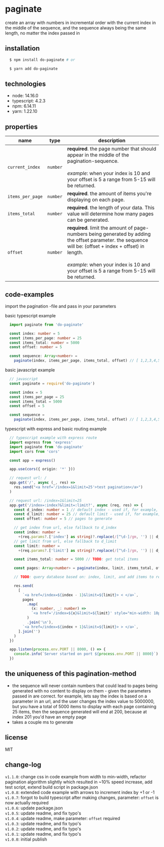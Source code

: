 # paginate
create an array with numbers in incremental order with the current index in the middle of the sequence, and the sequence always being the same length, no matter the index passed in

## installation
```bash
  $ npm install do-paginate # or

  $ yarn add do-paginate
```


## technologies
* node: 14.16.0
* typescript: 4.2.3
* npm: 6.14.11
* yarn: 1.22.10


## properties
| name | type | description |
|---|---|---|
| `current_index` | `number` | **required**. the page number that should appear in the middle of the pagination-sequence.<br><br>*example*: when your index is 10 and your offset is 5 a range from 5-15 will be returned. |
| `items_per_page` | `number` | **required**. the amount of items you're displaying on each page. |
| `items_total` | `number` | **required**. the length of your data. This value will determine how many pages can be generated.  |
| `offset` | `number` | **required**. limit the amount of page-numbers being generated by adding the offset parameter. the sequence will be: (offset + index + offset) in length.<br><br>*example*: when your index is 10 and your offset is 5 a range from 5-15 will be returned. |


## code-examples
import the pagination -file and pass in your parameters

basic typescript example
```typescript
  import paginate from 'do-paginate'

  const index: number = 5
  const items_per_page: number = 25
  const items_total: number = 5000
  const offset: number = 5

  const sequence: Array<number> =
    paginate(index, items_per_page, items_total, offset) // [ 1,2,3,4,5,6,7,8,9,10,11 ]
```

basic javascript example
```javascript
  // javascript
  const paginate = require('do-paginate')

  const index = 5
  const items_per_page = 25
  const items_total = 5000
  const offset = 5

  const sequence =
    paginate(index, items_per_page, items_total, offset) // [ 1,2,3,4,5,6,7,8,9,10,11 ]
```

typescript with express and basic routing example
```typescript
  // typescript example with express route
  import express from 'express'
  import paginate from 'do-paginate'
  import cors from 'cors'

  const app = express()

  app.use(cors({ origin: '*' }))

  // request url: /
  app.get('/', async (_, res) =>
    res.send("<a href='/index=1&limit=25'>test pagination</a>")
  )

  // request url: /index=1&limit=25
  app.get('/index=:index?&limit=:limit?', async (req, res) => {
    const d_index: number = 1 // default index - used if, for example, none is passed in
    const d_limit: number = 25 // default limit - used if, for example, none is passed in
    const offset: number = 5 // pages to generate

    // get index from url, else fallback to d_index
    const index: number =
      +(req.params?.['index'] as string)?.replace(/[^\d-]/gm, '') || d_index
    // get limit from url, else fallback to d_limit
    const limit: number =
      +(req.params?.['limit'] as string)?.replace(/[^\d-]/gm, '') || d_limit

    const items_total: number = 5000 // TODO: get total items

    const pages: Array<number> = paginate(index, limit, items_total, offset)

    // TODO: query database based on: index, limit, and add items to response

    res.send(
      [
        `<a href=/index=${index - 1}&limit=${limit}> < </a>`,
        pages
          .map(
            (x: number, _: number) =>
            `<a href='/index=${x}&limit=${limit}' style="min-width: 18px; text-align: center; display: inline-block;">${x}</a>`
          )
          .join('\n'),
        `<a href=/index=${index + 1}&limit=${limit}> > </a>`,
      ].join('')
    )
  })

  app.listen(process.env.PORT || 8000, () => {
    console.info(`Server started on port ${process.env.PORT || 8000}`)
  })
```


## the uniqueness of this pagination-method
  - the sequence will never contain numbers that could lead to pages being generated with no content to display on them - given the parameters passed in are correct. for example, lets say the index is based on a parameter in an url, and the user changes the index value to 5000000, but you have a total of 5000 items to display with each page containing 25 items, then the sequence generated will end at 200, because at index 201 you'd have an empty page
  - takes a couple ms to generate


## license
MIT


## change-log
`v1.1.0`: change css in code example from width to min-width, refactor pagination algorithm slightly which resulted in ~10% speed increase, add test script, extend build script in package.json<br>
`v1.0.8`: extended code example with arrows to increment index by +1 or -1<br>
`v1.0.7`: forgot to build typescript after making changes, parameter: `offset` is now actually required<br>
`v1.0.6`: update package.json<br>
`v1.0.5`: update readme, and fix typo's<br>
`v1.0.4`: update readme, make parameter: `offset` required<br>
`v1.0.3`: update readme, and fix typo's<br>
`v1.0.2`: update readme, and fix typo's<br>
`v1.0.1`: update readme, and fix typo's<br>
`v1.0.0`: initial publish<br>
